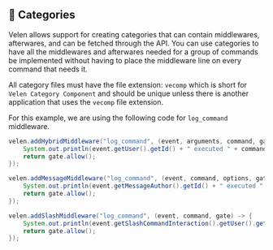 ## 🍜 Categories
Velen allows support for creating categories that can contain middlewares, afterwares, and can be fetched through
the API. You can use categories to have all the middlewares and afterwares needed for a group of commands be implemented
without having to place the middleware line on every command that needs it.

All category files must have the file extension: `vecomp` which is short for `Velen Category Component` and should be
unique unless there is another application that uses the `vecomp` file extension.

For this example, we are using the following code for `log_command` middleware.
```java
velen.addHybridMiddleware("log_command", (event, arguments, command, gate) -> {
    System.out.println(event.getUser().getId() + " executed " + command.getName());
    return gate.allow();
});

velen.addMessageMiddleware("log_command", (event, command, options, gate) -> {
    System.out.println(event.getMessageAuthor().getId() + " executed " + command.getName());
    return gate.allow();
});

velen.addSlashMiddleware("log_command", (event, command, gate) -> {
    System.out.println(event.getSlashCommandInteraction().getUser().getId() + " executed " + command.getName());
    return gate.allow();
});
```